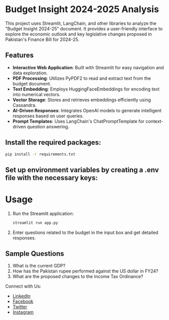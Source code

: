 # Budget Insight 2024-2025 Analysis

This project uses Streamlit, LangChain, and other libraries to analyze the "Budget Insight 2024-25" document. It provides a user-friendly interface to explore the economic outlook and key legislative changes proposed in Pakistan's Finance Bill for 2024-25.

## Features

- **Interactive Web Application**: Built with Streamlit for easy navigation and data exploration.
- **PDF Processing**: Utilizes PyPDF2 to read and extract text from the budget document.
- **Text Embedding**: Employs HuggingFaceEmbeddings for encoding text into numerical vectors.
- **Vector Storage**: Stores and retrieves embeddings efficiently using Cassandra.
- **AI-Driven Responses**: Integrates OpenAI models to generate intelligent responses based on user queries.
- **Prompt Templates**: Uses LangChain's ChatPromptTemplate for context-driven question answering.

## Install the required packages:

```bash
pip install -r requirements.txt
```

## Set up environment variables by creating a .env file with the necessary keys:

# Usage

1. Run the Streamlit application:
   ```python
   streamlit run app.py
   ```
2. Enter questions related to the budget in the input box and get detailed responses.

## **Sample Questions**
1. What is the current GDP?
2. How has the Pakistan rupee performed against the US dollar in FY24?
3. What are the proposed changes to the Income Tax Ordinance?

Connect with Us:
-   [LinkedIn](https://www.linkedin.com/in/fmehmood1122/)
-   [Facebook](https://www.facebook.com/FMGillani01)
-   [Twitter](https://twitter.com/FMGillani)
- [Instagram](https://www.instagram.com/fmgillani/)
